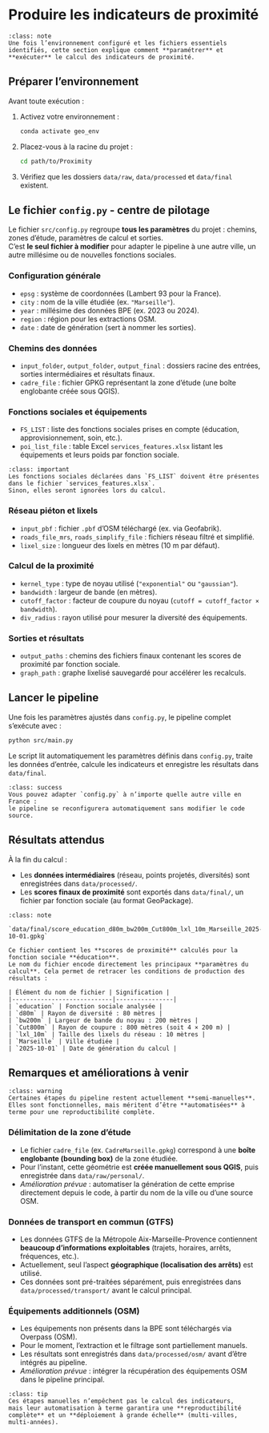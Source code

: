 ﻿# Produire les indicateurs de proximité

```{admonition} Objectif
:class: note
Une fois l’environnement configuré et les fichiers essentiels identifiés, cette section explique comment **paramétrer** et **exécuter** le calcul des indicateurs de proximité.
```

## Préparer l’environnement

Avant toute exécution :
1. Activez votre environnement :
   ```bash
   conda activate geo_env
   ```
2. Placez-vous à la racine du projet :
   ```bash
   cd path/to/Proximity
   ```
3. Vérifiez que les dossiers `data/raw`, `data/processed` et `data/final` existent.


## Le fichier `config.py` - centre de pilotage

Le fichier `src/config.py` regroupe **tous les paramètres** du projet : chemins, zones d’étude, paramètres de calcul et sorties.  
C’est **le seul fichier à modifier** pour adapter le pipeline à une autre ville, un autre millésime ou de nouvelles fonctions sociales.

### Configuration générale
- `epsg` : système de coordonnées (Lambert 93 pour la France).  
- `city` : nom de la ville étudiée (ex. `"Marseille"`).  
- `year` : millésime des données BPE (ex. 2023 ou 2024).  
- `region` : région pour les extractions OSM.  
- `date` : date de génération (sert à nommer les sorties).

### Chemins des données
- `input_folder`, `output_folder`, `output_final` : dossiers racine des entrées, sorties intermédiaires et résultats finaux.  
- `cadre_file` : fichier GPKG représentant la zone d’étude (une boîte englobante créée sous QGIS).

### Fonctions sociales et équipements
- `FS_LIST` : liste des fonctions sociales prises en compte (éducation, approvisionnement, soin, etc.).  
- `poi_list_file` : table Excel `services_features.xlsx` listant les équipements et leurs poids par fonction sociale.

```{admonition} Remarque
:class: important
Les fonctions sociales déclarées dans `FS_LIST` doivent être présentes dans le fichier `services_features.xlsx`.  
Sinon, elles seront ignorées lors du calcul.
```

### Réseau piéton et lixels
- `input_pbf` : fichier `.pbf` d’OSM téléchargé (ex. via Geofabrik).  
- `roads_file_mrs`, `roads_simplify_file` : fichiers réseau filtré et simplifié.  
- `lixel_size` : longueur des lixels en mètres (10 m par défaut).

### Calcul de la proximité
- `kernel_type` : type de noyau utilisé (`"exponential"` ou `"gaussian"`).  
- `bandwidth` : largeur de bande (en mètres).  
- `cutoff_factor` : facteur de coupure du noyau (`cutoff = cutoff_factor × bandwidth`).  
- `div_radius` : rayon utilisé pour mesurer la diversité des équipements.  

### Sorties et résultats
- `output_paths` : chemins des fichiers finaux contenant les scores de proximité par fonction sociale.  
- `graph_path` : graphe lixelisé sauvegardé pour accélérer les recalculs.


## Lancer le pipeline

Une fois les paramètres ajustés dans `config.py`, le pipeline complet s’exécute avec :

```bash
python src/main.py
```

Le script lit automatiquement les paramètres définis dans `config.py`, traite les données d’entrée, calcule les indicateurs et enregistre les résultats dans `data/final`.

```{admonition} Astuce
:class: success
Vous pouvez adapter `config.py` à n’importe quelle autre ville en France :  
le pipeline se reconfigurera automatiquement sans modifier le code source.
```


## Résultats attendus

À la fin du calcul :
- Les **données intermédiaires** (réseau, points projetés, diversités) sont enregistrées dans `data/processed/`.
- Les **scores finaux de proximité** sont exportés dans `data/final/`, un fichier par fonction sociale (au format GeoPackage).

```{admonition} Exemple
:class: note

`data/final/score_education_d80m_bw200m_Cut800m_lxl_10m_Marseille_2025-10-01.gpkg`

Ce fichier contient les **scores de proximité** calculés pour la fonction sociale **éducation**.  
Le nom du fichier encode directement les principaux **paramètres du calcul**. Cela permet de retracer les conditions de production des résultats :

| Élément du nom de fichier | Signification |
|----------------------------|----------------|
| `education` | Fonction sociale analysée |
| `d80m` | Rayon de diversité : 80 mètres |
| `bw200m` | Largeur de bande du noyau : 200 mètres |
| `Cut800m` | Rayon de coupure : 800 mètres (soit 4 × 200 m) |
| `lxl_10m` | Taille des lixels du réseau : 10 mètres |
| `Marseille` | Ville étudiée |
| `2025-10-01` | Date de génération du calcul |
```

## Remarques et améliorations à venir

```{admonition} Points d’amélioration et tâches en attente
:class: warning
Certaines étapes du pipeline restent actuellement **semi-manuelles**.  
Elles sont fonctionnelles, mais méritent d’être **automatisées** à terme pour une reproductibilité complète.
```

### Délimitation de la zone d’étude
- Le fichier `cadre_file` (ex. `CadreMarseille.gpkg`) correspond à une **boîte englobante (bounding box)** de la zone étudiée.  
- Pour l’instant, cette géométrie est **créée manuellement sous QGIS**, puis enregistrée dans `data/raw/personal/`.  
- *Amélioration prévue* : automatiser la génération de cette emprise directement depuis le code, à partir du nom de la ville ou d’une source OSM.

### Données de transport en commun (GTFS)
- Les données GTFS de la Métropole Aix-Marseille-Provence contiennent **beaucoup d’informations exploitables** (trajets, horaires, arrêts, fréquences, etc.).  
- Actuellement, seul l’aspect **géographique (localisation des arrêts)** est utilisé.  
- Ces données sont pré-traitées séparément, puis enregistrées dans `data/processed/transport/` avant le calcul principal.

### Équipements additionnels (OSM)
- Les équipements non présents dans la BPE sont téléchargés via Overpass (OSM).  
- Pour le moment, l’extraction et le filtrage sont partiellement manuels. 
- Les résultats sont enregistrés dans `data/processed/osm/` avant d’être intégrés au pipeline.   
- *Amélioration prévue* :  intégrer la récupération des équipements OSM dans le pipeline principal.


```{admonition} En somme
:class: tip
Ces étapes manuelles n’empêchent pas le calcul des indicateurs,  
mais leur automatisation à terme garantira une **reproductibilité complète** et un **déploiement à grande échelle** (multi-villes, multi-années).
```
